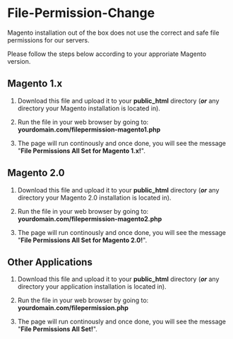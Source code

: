 # File-Permission-Change

Magento installation out of the box does not use the correct and safe file permissions for our servers. 

Please follow the steps below according to your approriate Magento version.


## Magento 1.x

1. Download this file and upload it to your <strong>public_html</strong> directory (<strong><em>or</em></strong> any directory your Magento installation is located in).

2. Run the file in your web browser by going to: <strong>yourdomain.com/filepermission-magento1.php</strong>

3. The page will run continously and once done, you will see the message "<strong>File Permissions All Set for Magento 1.x!</strong>".


## Magento 2.0

1. Download this file and upload it to your <strong>public_html</strong> directory (<strong><em>or</em></strong> any directory your Magento 2.0 installation is located in).

2. Run the file in your web browser by going to: <strong>yourdomain.com/filepermission-magento2.php</strong>

3. The page will run continously and once done, you will see the message "<strong>File Permissions All Set for Magento 2.0!</strong>".


## Other Applications

1. Download this file and upload it to your <strong>public_html</strong> directory (<strong><em>or</em></strong> any directory your application installation is located in).

2. Run the file in your web browser by going to: <strong>yourdomain.com/filepermission.php</strong>

3. The page will run continously and once done, you will see the message "<strong>File Permissions All Set!</strong>".
